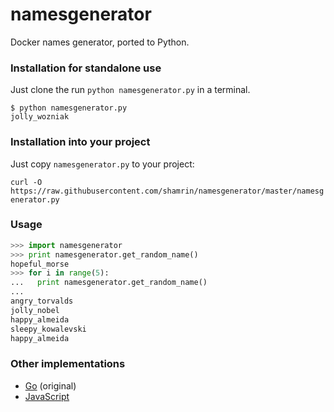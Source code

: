 namesgenerator
==============

Docker names generator, ported to Python.

### Installation for standalone use

Just clone the run `python namesgenerator.py` in a terminal.

```
$ python namesgenerator.py
jolly_wozniak
```

### Installation into your project

Just copy `namesgenerator.py` to your project: 

```curl -O https://raw.githubusercontent.com/shamrin/namesgenerator/master/namesgenerator.py```

### Usage

```python
>>> import namesgenerator
>>> print namesgenerator.get_random_name()
hopeful_morse
>>> for i in range(5):
...   print namesgenerator.get_random_name()
...
angry_torvalds
jolly_nobel
happy_almeida
sleepy_kowalevski
happy_almeida
```

### Other implementations

* [Go][2] (original)
* [JavaScript][1]

[1]: https://github.com/tonypujals/docker-namesgenerator
[2]: https://github.com/docker/docker/blob/master/pkg/namesgenerator/names-generator.go

